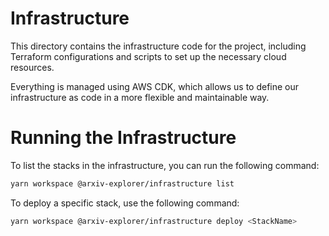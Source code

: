 # Infrastructure

This directory contains the infrastructure code for the project, including Terraform configurations and scripts to set up the necessary cloud resources.

Everything is managed using AWS CDK, which allows us to define our infrastructure as code in a more flexible and maintainable way.

# Running the Infrastructure

To list the stacks in the infrastructure, you can run the following command:

```bash
yarn workspace @arxiv-explorer/infrastructure list
```

To deploy a specific stack, use the following command:

```bash
yarn workspace @arxiv-explorer/infrastructure deploy <StackName>
```
